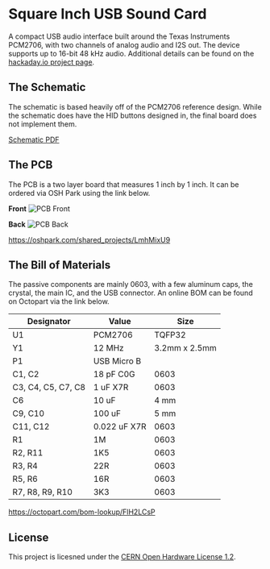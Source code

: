 # Square Inch USB Sound Card #

A compact USB audio interface built around the Texas Instruments PCM2706, with two channels of analog audio and I2S out.
The device supports up to 16-bit 48 kHz audio.
Additional details can be found on the [hackaday.io project page](https://hackaday.io/project/8545-square-inch-usb-sound-card).

## The Schematic ##

The schematic is based heavily off of the PCM2706 reference design.
While the schematic does have the HID buttons designed in, the final board does not implement them.

[Schematic PDF](https://github.com/jcreedon/SIUSBSC/raw/master/pcb/pdf/SIUSBSC.pdf)

## The PCB ##

The PCB is a two layer board that measures 1 inch by 1 inch.
It can be ordered via OSH Park using the link below.

**Front**
![PCB Front](https://raw.githubusercontent.com/jcreedon/SIUSBSC/master/images/SIUSBSC-front.png)

**Back**
![PCB Back](https://raw.githubusercontent.com/jcreedon/SIUSBSC/master/images/SIUSBSC-back.png)

https://oshpark.com/shared_projects/LmhMixU9

## The Bill of Materials ##

The passive components are mainly 0603, with a few aluminum caps, the crystal, the main IC, and the USB connector.
An online BOM can be found on Octopart via the link below.

Designator          | Value         | Size
--------------------|---------------|--------------
U1                  | PCM2706       | TQFP32
Y1                  | 12 MHz        | 3.2mm x 2.5mm
P1                  | USB Micro B   | 
C1, C2              | 18 pF C0G     | 0603
C3, C4, C5, C7, C8  | 1 uF X7R      | 0603
C6                  | 10 uF         | 4 mm
C9, C10             | 100 uF        | 5 mm
C11, C12            | 0.022 uF X7R  | 0603
R1                  | 1M            | 0603
R2, R11             | 1K5           | 0603
R3, R4              | 22R           | 0603
R5, R6              | 16R           | 0603
R7, R8, R9, R10     | 3K3           | 0603


https://octopart.com/bom-lookup/FlH2LCsP

## License ##

This project is licesned under the [CERN Open Hardware License 1.2](http://www.ohwr.org/licenses/cern-ohl/v1.2).
